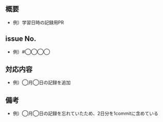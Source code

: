 ## 概要
<!-- PRの内容や背景等を簡潔に説明 -->
- 例）学習日時の記録用PR

## issue No.
<!-- issue番号があれば記載 -->
- 例）#◯◯◯◯

## 対応内容
<!-- 具体的な変更点を "箇条書き" で記載 -->
- 例）◯月◯日の記録を追加

## 備考
<!-- その他備考等があれば記載 -->
- 例）◯月◯日の記録を忘れていたため、2日分を1commitに含めている
